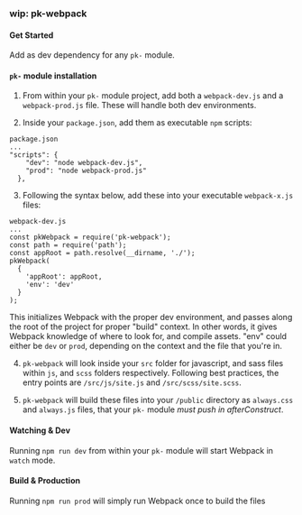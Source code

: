 ### wip: pk-webpack

#### Get Started

Add as dev dependency for any `pk-` module.

#### `pk-` module installation

1. From within your `pk-` module project, add both a `webpack-dev.js` and a `webpack-prod.js` file. These will handle both dev environments.

2. Inside your `package.json`, add them as executable `npm` scripts:

```
package.json
...
"scripts": {
    "dev": "node webpack-dev.js",
    "prod": "node webpack-prod.js"
  },
```

3. Following the syntax below, add these into your executable `webpack-x.js` files:

```
webpack-dev.js
...
const pkWebpack = require('pk-webpack');
const path = require('path');
const appRoot = path.resolve(__dirname, './');
pkWebpack(
  {
    'appRoot': appRoot,
    'env': 'dev'
  }
);
```

This initializes Webpack with the proper dev environment, and passes along the root of the project for proper "build" context. In other words, it gives Webpack knowledge of where to look for, and compile assets. "env" could either be `dev` or `prod`, depending on the context and the file that you're in.

4. `pk-webpack` will look inside your `src` folder for javascript, and sass files within `js`, and `scss` folders respectively. Following best practices, the entry points are `/src/js/site.js` and `/src/scss/site.scss`.

5. `pk-webpack` will build these files into your `/public` directory as `always.css` and `always.js` files, that your `pk-` module *must push in afterConstruct*.

#### Watching & Dev

Running `npm run dev` from within your `pk-` module will start Webpack in `watch` mode.

#### Build & Production

Running `npm run prod` will simply run Webpack once to build the files
